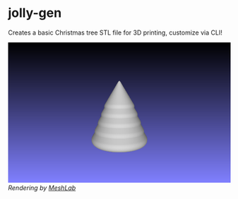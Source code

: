 # jolly-gen

Creates a basic Christmas tree STL file for 3D printing, customize via CLI!

![Christmas Tree](tree.png)
_Rendering by [MeshLab](https://www.meshlab.net/)_
